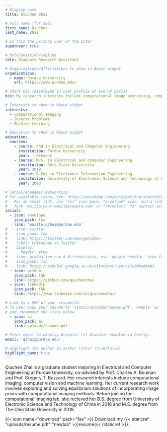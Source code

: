 ```yaml
---
# Display name
title: Qiuchen Zhai

# Full name (for SEO)
first_name: Qiuchen
last_name: Zhai

# Is this the primary user of the site?
superuser: true

# Role/position/tagline
role: Graduate Research Assistant

# Organizations/Affiliations to show in About widget
organizations:
  - name: Purdue University
    url: https://www.purdue.edu/

# Short bio (displayed in user profile at end of posts)
bio: My research interests include computational image processing, computer vision and machine learning.

# Interests to show in About widget
interests:
  - Computational Imaging
  - Inverse Problems
  - Machine Learning

# Education to show in About widget
education:
  courses:
    - course: PhD in Electrical and Computer Engineering
      institution: Purdue University
      year: - Present
    - course: M.S. in Electrical and Computer Engineering
      institution: Ohio State University
      year: 2019
    - course: B.Eng in Electronic Information Engineering
      institution: University of Electronic Science and Technology of China
      year: 2018

# Social/Academic Networking
# For available icons, see: https://wowchemy.com/docs/getting-started/page-builder/#icons
#   For an email link, use "fas" icon pack, "envelope" icon, and a link in the
#   form "mailto:your-email@example.com" or "/#contact" for contact widget.
social:
  - icon: envelope
    icon_pack: fas
    link: 'mailto:qzhai@purdue.edu'
#  - icon: twitter
#    icon_pack: fab
#    link: https://twitter.com/GeorgeCushen
#    label: Follow me on Twitter
#    display:
#      header: true
#  - icon: graduation-cap # Alternatively, use `google-scholar` icon from `ai` icon pack
#    icon_pack: fas
#    link: https://scholar.google.co.uk/citations?user=sIwtMXoAAAAJ
  - icon: github
    icon_pack: fab
    link: https://github.com/qiuchenzhai
  - icon: linkedin
    icon_pack: fab
    link: https://www.linkedin.com/in/qiuchenzhai/

# Link to a PDF of your resume/CV.
# To use: copy your resume to `static/uploads/resume.pdf`, enable `ai` icons in `params.yaml`,
# and uncomment the lines below.
  - icon: cv
    icon_pack: ai
    link: uploads/resume.pdf

# Enter email to display Gravatar (if Gravatar enabled in Config)
email: 'qzhai@purdue.edu'

# Highlight the author in author lists? (true/false)
highlight_name: true
---
```


Qiuchen Zhai is a graduate student majoring in Electrical and Computer Engineering at Purdue University, co-advised by Prof. Charles A. Bouman and Prof. Gregery T. Buzzard. Her research interests include computational imaging,  computer vision and machine learning. Her current research work involves exploring and solving equilibrium solutions of incorporating image priors with computational imaging methods. Before joining the computational imaging lab, she recieved her B.S. degree from University of Electronic Science and Technology of China in 2018 and M.S. degree from The Ohio State University in 2019.

{{< icon name="download" pack="fas" >}} Download my {{< staticref "uploads/resume.pdf" "newtab" >}}resumé{{< /staticref >}}.
